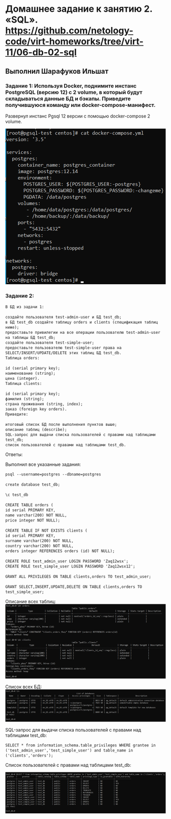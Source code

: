 # Домашнее задание к занятию 2. «SQL». https://github.com/netology-code/virt-homeworks/tree/virt-11/06-db-02-sql

## Выполнил Шарафуков Ильшат

### Задание 1: Используя Docker, поднимите инстанс PostgreSQL (версию 12) c 2 volume, в который будут складываться данные БД и бэкапы. Приведите получившуюся команду или docker-compose-манифест.

Развернул инстанс Pgsql 12 версии с помощью docker-compose 2 volume.

![pgsql_docker.png](img/1_1.png)


### Задание 2:
```
В БД из задачи 1:

создайте пользователя test-admin-user и БД test_db;
в БД test_db создайте таблицу orders и clients (спeцификация таблиц ниже);
предоставьте привилегии на все операции пользователю test-admin-user на таблицы БД test_db;
создайте пользователя test-simple-user;
предоставьте пользователю test-simple-user права на SELECT/INSERT/UPDATE/DELETE этих таблиц БД test_db.
Таблица orders:

id (serial primary key);
наименование (string);
цена (integer).
Таблица clients:

id (serial primary key);
фамилия (string);
страна проживания (string, index);
заказ (foreign key orders).
Приведите:

итоговый список БД после выполнения пунктов выше;
описание таблиц (describe);
SQL-запрос для выдачи списка пользователей с правами над таблицами test_db;
список пользователей с правами над таблицами test_db.
```

Ответы:

Выполнил все указанные задания:
```
psql --username=postgres --dbname=postgres

create database test_db;

\c test_db

CREATE TABLE orders (
id serial PRIMARY KEY,
name varchar(200) NOT NULL,
price integer NOT NULL);

CREATE TABLE IF NOT EXISTS clients (
id serial PRIMARY KEY,
surname varchar(200) NOT NULL,
country varchar(200) NOT NULL,
orders integer REFERENCES orders (id) NOT NULL);

CREATE ROLE test_admin_user LOGIN PASSWORD 'Zaq12wsx';
CREATE ROLE test_simple_user LOGIN PASSWORD 'Zaq12wsx12';

GRANT ALL PRIVILEGES ON TABLE clients,orders TO test_admin_user;

GRANT SELECT,INSERT,UPDATE,DELETE ON TABLE clients,orders TO test_simple_user;

```
Описание всех таблиц:
![pgsql_table.png](img/2_1.png)

Список всех БД:
![pgsql_db_list.png](img/2_2.png)

SQL-запрос для выдачи списка пользователей с правами над таблицами test_db:
```
SELECT * from information_schema.table_privileges WHERE grantee in ('test_admin_user','test_simple_user') and table_name in ('clients','orders');
```
Список пользователей с правами над таблицами test_db:

![pgsql_user_select.png](img/2_3.png)


